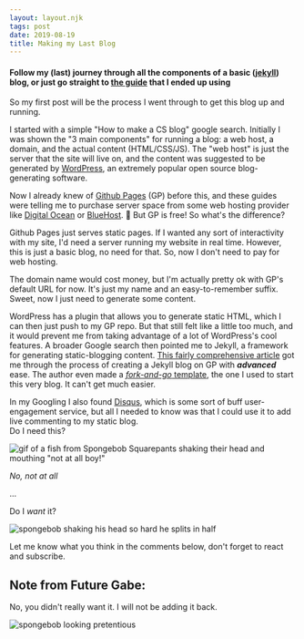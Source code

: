 ```yaml
---
layout: layout.njk
tags: post
date: 2019-08-19
title: Making my Last Blog
---
```


#### Follow my (last) journey through all the components of a basic ([jekyll](https://jekyllrb.com/)) blog, or just go straight to [the guide](https://www.smashingmagazine.com/2014/08/build-blog-jekyll-github-pages/ "This Guy'd") that I ended up using

So my first post will be the process I went through to get this blog up and running.

I started with a simple "How to make a CS blog" google search. Initially I was shown the "3 main components" for running a blog: a web host, a domain, and the actual content (HTML/CSS/JS). The "web host" is just the server that the site will live on, and the content was suggested to be generated by [WordPress](https://wordpress.com "WordPress's Homepage"), an extremely popular open source blog-generating software.

Now I already knew of [Github Pages](https://pages.github.com/ "Github Pages' Homepage") (GP) before this, and these guides were telling me to purchase server space from some web hosting provider like [Digital Ocean](https://www.digitalocean.com "Digital Ocean's Homepage") or [BlueHost](https://www.bluehost.com "Bluehost's Homepage"). :money_with_wings: But GP is free! So what's the difference?

Github Pages just serves static pages. If I wanted any sort of interactivity with my site, I'd need a server running my website in real time. However, this is just a basic blog, no need for that. So, now I don't need to pay for web hosting.

The domain name would cost money, but I'm actually pretty ok with GP's default URL for now. It's just my name and an easy-to-remember suffix. Sweet, now I just need to generate some content.

WordPress has a plugin that allows you to generate static HTML, which I can then just push to my GP repo. But that still felt like a little too much, and it would prevent me from taking advantage of a lot of WordPress's cool features. A broader Google search then pointed me to Jekyll, a framework for generating static-blogging content. [This fairly comprehensive article](https://www.smashingmagazine.com/2014/08/build-blog-jekyll-github-pages/ "A fairly comprehensive article about building a blog with Jekyll on GP") got me through the process of creating a Jekyll blog on GP with ***advanced*** ease. The author even made a [*fork-and-go* template](https://github.com/barryclark/jekyll-now "Descriptive Title :open_mouth:"), the one I used to start this very blog. It can't get much easier.

In my Googling I also found [Disqus](https://disqus.com "Disqus' Homepage"), which is some sort of buff user-engagement service, but all I needed to know was that I could use it to add live commenting to my static blog.  
Do I need this?  

![gif of a fish from Spongebob Squarepants shaking their head and mouthing "not at all boy!"](https://media1.tenor.com/images/e27172b21e27e80eb48b54e0cddd166d/tenor.gif?itemid=14439448)

*No, not at all*

...

Do I *want* it?  

![spongebob shaking his head so hard he splits in half](https://media.giphy.com/media/f7G6Ke8vwoC7cR4Ug0/giphy.gif)

Let me know what you think in the comments below, don't forget to react and subscribe.

## Note from Future Gabe:

No, you didn't really want it. I will not be adding it back.

![spongebob looking pretentious](https://media1.tenor.com/m/9mwDko87t7oAAAAC/spongebob-meme.gif)
